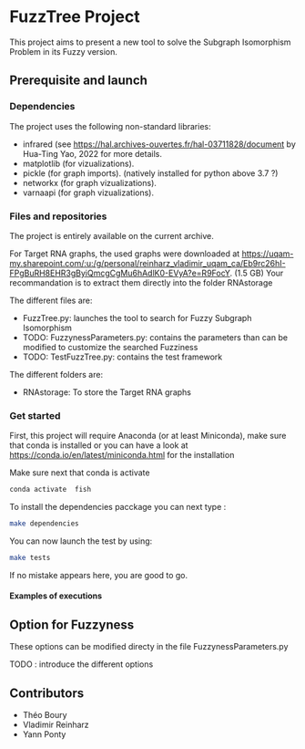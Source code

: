 # FuzzTree Project

This project aims to present a new tool to solve the Subgraph Isomorphism Problem in its Fuzzy version.

## Prerequisite and launch

### Dependencies 
The project uses the following non-standard libraries:

* infrared (see https://hal.archives-ouvertes.fr/hal-03711828/document by Hua-Ting Yao, 2022 for more details.
* matplotlib (for vizualizations).
* pickle (for graph imports). (natively installed for python above 3.7 ?)
* networkx (for graph vizualizations).
* varnaapi (for graph vizualizations). 


### Files and repositories
The project is entirely available on the current archive. 

For Target RNA graphs, the used graphs were downloaded at https://uqam-my.sharepoint.com/:u:/g/personal/reinharz_vladimir_uqam_ca/Eb9rc26hI-FPgBuRH8EHR3gByiQmcgCgMu6hAdlK0-EVyA?e=R9FocY. (1.5 GB) Your recommandation is to extract them directly into the folder RNAstorage

The different files are:
* FuzzTree.py: launches the tool to search for Fuzzy Subgraph Isomorphism
* TODO: FuzzynessParameters.py: contains the parameters than can be modified to customize the searched Fuzziness
* TODO: TestFuzzTree.py: contains the test framework 

The different folders are:
* RNAstorage: To store the Target RNA graphs


### Get started

First, this project will require Anaconda (or at least Miniconda), make sure that conda is installed or you can have a look at https://conda.io/en/latest/miniconda.html for the installation

Make sure next that conda is activate

```bash
conda activate  fish
```

To install the dependencies pacckage you can next type :

```bash
make dependencies
```

You can now launch the test by using:

```bash
make tests
```
If no mistake appears here, you are good to go.

#### Examples of executions


## Option for Fuzzyness

These options can be modified directy in the file FuzzynessParameters.py

TODO : introduce the different options


## Contributors

* Théo Boury
* Vladimir Reinharz
* Yann Ponty






